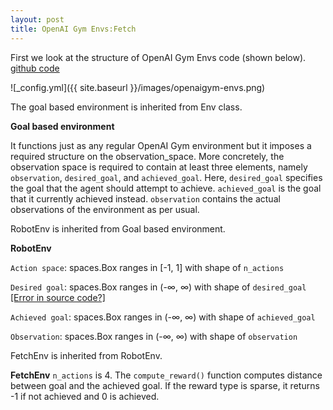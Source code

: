 ```yaml
---
layout: post
title: OpenAI Gym Envs:Fetch
---
```


First we look at the structure of OpenAI Gym Envs code (shown below). [github code](https://github.com/openai/gym/blob/master/gym/envs/robotics/fetch_env.py)

![_config.yml]({{ site.baseurl }}/images/openaigym-envs.png)

The goal based environment is inherited from Env class.

**Goal based environment**

It functions just as any regular OpenAI Gym environment but it imposes a required structure on the observation_space. More concretely, the observation space is required to contain at least three elements, namely `observation`, `desired_goal`, and
`achieved_goal`. Here, `desired_goal` specifies the goal that the agent should attempt to achieve. `achieved_goal` is the goal that it currently achieved instead. `observation` contains the actual observations of the environment as per usual.

RobotEnv is inherited from Goal based environment.

**RobotEnv**

`Action space`: spaces.Box ranges in [-1, 1] with shape of `n_actions`

`Desired goal`: spaces.Box ranges in (-∞, ∞) with shape of `desired_goal` [[Error in source code?]](https://github.com/openai/gym/blob/master/gym/envs/robotics/robot_env.py)

`Achieved goal`: spaces.Box ranges in (-∞, ∞) with shape of `achieved_goal`

`Observation`: spaces.Box ranges in (-∞, ∞) with shape of `observation`

FetchEnv is inherited from RobotEnv.

**FetchEnv**
`n_actions` is 4.
The ```compute_reward()``` function computes distance between goal and the achieved goal. If the reward type is sparse, it returns -1 if not achieved and 0 is achieved.
